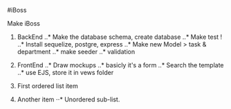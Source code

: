#iBoss

Make iBoss

1. BackEnd 
..* Make the database schema, create database
..* Make test !  
..* Install sequelize, postgre, express
..* Make new Model > task & department
..* make seeder
..* validation

2. FrontEnd
 ..* Draw mockups
 ..* basicly it's a form 
 ..* Search the template
 ..* use EJS, store it in vews folder
 
1. First ordered list item
2. Another item
⋅⋅* Unordered sub-list. 

